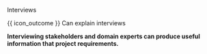 <span id="title">Interviews</span>

<span id="prereqs"></span>

<span id="outcomes">{{ icon_outcome }} Can explain interviews</span>

<div id="body">

**Interviewing stakeholders and <trigger for="pop:interviews-domainExpert">domain experts</trigger> can produce useful information that project requirements.**

<popover id="pop:interviews-domainExpert" header="" placement="top">
  <div slot="content">
    <include src="../../common/definitions.md#def-domain-expert" />
  </div>
</popover>

</div>

<div id="extras">
</div>